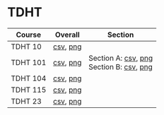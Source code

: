 # TDHT

| Course | Overall | Section |
| ------ | ------- | ------- |
| TDHT 10 | [csv](https://github.com/UCSD-Historical-Enrollment-Data/2025Spring/blob/main/overall/TDHT%2010.csv), [png](https://raw.githubusercontent.com/UCSD-Historical-Enrollment-Data/2025Spring/main/plot_overall/TDHT%2010.png) |  |
| TDHT 101 | [csv](https://github.com/UCSD-Historical-Enrollment-Data/2025Spring/blob/main/overall/TDHT%20101.csv), [png](https://raw.githubusercontent.com/UCSD-Historical-Enrollment-Data/2025Spring/main/plot_overall/TDHT%20101.png) | Section A: [csv](https://github.com/UCSD-Historical-Enrollment-Data/2025Spring/blob/main/section/TDHT%20101_A.csv), [png](https://raw.githubusercontent.com/UCSD-Historical-Enrollment-Data/2025Spring/main/plot_section/TDHT%20101_A.png)<br>Section B: [csv](https://github.com/UCSD-Historical-Enrollment-Data/2025Spring/blob/main/section/TDHT%20101_B.csv), [png](https://raw.githubusercontent.com/UCSD-Historical-Enrollment-Data/2025Spring/main/plot_section/TDHT%20101_B.png) |
| TDHT 104 | [csv](https://github.com/UCSD-Historical-Enrollment-Data/2025Spring/blob/main/overall/TDHT%20104.csv), [png](https://raw.githubusercontent.com/UCSD-Historical-Enrollment-Data/2025Spring/main/plot_overall/TDHT%20104.png) |  |
| TDHT 115 | [csv](https://github.com/UCSD-Historical-Enrollment-Data/2025Spring/blob/main/overall/TDHT%20115.csv), [png](https://raw.githubusercontent.com/UCSD-Historical-Enrollment-Data/2025Spring/main/plot_overall/TDHT%20115.png) |  |
| TDHT 23 | [csv](https://github.com/UCSD-Historical-Enrollment-Data/2025Spring/blob/main/overall/TDHT%2023.csv), [png](https://raw.githubusercontent.com/UCSD-Historical-Enrollment-Data/2025Spring/main/plot_overall/TDHT%2023.png) |  |
